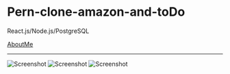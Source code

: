 # Pern-clone-amazon-and-toDo
React.js/Node.js/PostgreSQL

[AboutMe](https://github.com/rex28/About-Me)

---------------------------------------------------

![Screenshot](NumberGuesser1.png)
![Screenshot](NumberGuesser2.png)
![Screenshot](NumberGuesser3.png)
